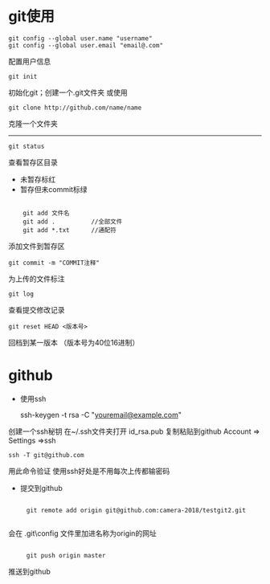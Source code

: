 # git使用




	git config --global user.name "username"
	git config --global user.email "email@.com"
配置用户信息


	git init
初始化git；创建一个.git文件夹
或使用

	git clone http://github.com/name/name 
克隆一个文件夹

------------


	git status
	
	
查看暂存区目录
- 未暂存标红
- 暂存但未commit标绿


```git

	git add 文件名
	git add .          //全部文件
	git add *.txt      //通配符
```


添加文件到暂存区



	git commit -m "COMMIT注释"
为上传的文件标注


	git log
查看提交修改记录

	git reset HEAD <版本号>
回档到某一版本 （版本号为40位16进制）

# github
- 使用ssh


	ssh-keygen -t rsa -C "youremail@example.com"

创建一个ssh秘钥 在~/.ssh文件夹打开 id_rsa.pub
复制粘贴到github  Account => Settings =>ssh

	ssh -T git@github.com
用此命令验证
使用ssh好处是不用每次上传都输密码

- 提交到github
```git

	 git remote add origin git@github.com:camera-2018/testgit2.git
	 
```
会在 \.git\config 文件里加进名称为origin的网址

```git

	 git push origin master 

```
推送到github
